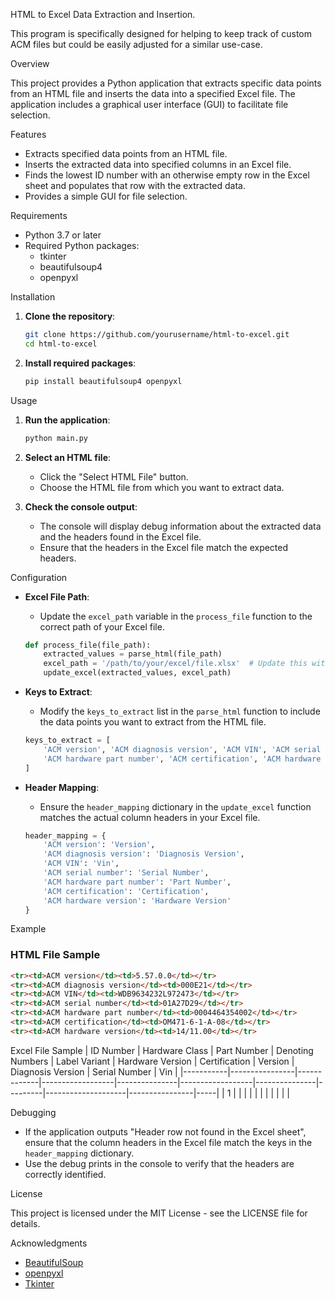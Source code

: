 HTML to Excel Data Extraction and Insertion.

This program is specifically designed for helping to keep track of custom ACM files but could be easily adjusted for a similar use-case.

Overview

This project provides a Python application that extracts specific data points from an HTML file and inserts the data into a specified Excel file. The application includes a graphical user interface (GUI) to facilitate file selection.

Features

- Extracts specified data points from an HTML file.
- Inserts the extracted data into specified columns in an Excel file.
- Finds the lowest ID number with an otherwise empty row in the Excel sheet and populates that row with the extracted data.
- Provides a simple GUI for file selection.

Requirements

- Python 3.7 or later
- Required Python packages:
  - tkinter
  - beautifulsoup4
  - openpyxl

Installation

1. **Clone the repository**:
   ```bash
   git clone https://github.com/yourusername/html-to-excel.git
   cd html-to-excel
   ```

2. **Install required packages**:
   ```bash
   pip install beautifulsoup4 openpyxl
   ```

Usage

1. **Run the application**:
   ```bash
   python main.py
   ```

2. **Select an HTML file**:
   - Click the "Select HTML File" button.
   - Choose the HTML file from which you want to extract data.

3. **Check the console output**:
   - The console will display debug information about the extracted data and the headers found in the Excel file.
   - Ensure that the headers in the Excel file match the expected headers.

Configuration

- **Excel File Path**:
  - Update the `excel_path` variable in the `process_file` function to the correct path of your Excel file.

  ```python
  def process_file(file_path):
      extracted_values = parse_html(file_path)
      excel_path = '/path/to/your/excel/file.xlsx'  # Update this with your actual file path
      update_excel(extracted_values, excel_path)
  ```

- **Keys to Extract**:
  - Modify the `keys_to_extract` list in the `parse_html` function to include the data points you want to extract from the HTML file.

  ```python
  keys_to_extract = [
      'ACM version', 'ACM diagnosis version', 'ACM VIN', 'ACM serial number',
      'ACM hardware part number', 'ACM certification', 'ACM hardware version'
  ]
  ```

- **Header Mapping**:
  - Ensure the `header_mapping` dictionary in the `update_excel` function matches the actual column headers in your Excel file.

  ```python
  header_mapping = {
      'ACM version': 'Version',
      'ACM diagnosis version': 'Diagnosis Version',
      'ACM VIN': 'Vin',
      'ACM serial number': 'Serial Number',
      'ACM hardware part number': 'Part Number',
      'ACM certification': 'Certification',
      'ACM hardware version': 'Hardware Version'
  }
  ```

Example

### HTML File Sample
```html
<tr><td>ACM version</td><td>5.57.0.0</td></tr>
<tr><td>ACM diagnosis version</td><td>000E21</td></tr>
<tr><td>ACM VIN</td><td>WDB9634232L972473</td></tr>
<tr><td>ACM serial number</td><td>01A27D29</td></tr>
<tr><td>ACM hardware part number</td><td>0004464354002</td></tr>
<tr><td>ACM certification</td><td>OM471-6-1-A-08</td></tr>
<tr><td>ACM hardware version</td><td>14/11.00</td></tr>
```

Excel File Sample
| ID Number | Hardware Class | Part Number | Denoting Numbers | Label Variant | Hardware Version | Certification | Version | Diagnosis Version | Serial Number | Vin |
|-----------|----------------|-------------|------------------|---------------|------------------|---------------|---------|--------------------|----------------|-----|
| 1         |                |             |                  |               |                  |               |         |                    |                |     |

Debugging

- If the application outputs "Header row not found in the Excel sheet", ensure that the column headers in the Excel file match the keys in the `header_mapping` dictionary.
- Use the debug prints in the console to verify that the headers are correctly identified.

License

This project is licensed under the MIT License - see the LICENSE file for details.

Acknowledgments

- [BeautifulSoup](https://www.crummy.com/software/BeautifulSoup/)
- [openpyxl](https://openpyxl.readthedocs.io/en/stable/)
- [Tkinter](https://docs.python.org/3/library/tkinter.html)
